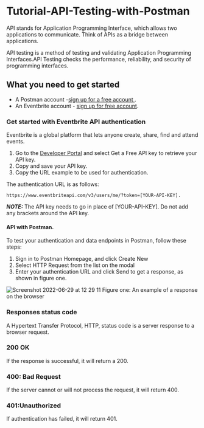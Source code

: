 # Tutorial-API-Testing-with-Postman

API stands for Application Programming Interface, which allows two applications to communicate. Think of APIs as a bridge between applications.

API testing is a method of testing and validating Application Programming Interfaces.API Testing checks the performance, reliability, and security of programming interfaces.

## What you need to get started
- A Postman account -[sign up for a free account ](https://www.postman.com/).
- An Eventbrite account - [sign up for free account](https://www.eventbrite.com/platform/).

### Get started with Eventbrite API authentication

Eventbrite is a global platform that lets anyone create, share, find and attend events.

1. Go to the [Developer Portal](https://www.eventbrite.com/platform/) and select Get a Free API key to retrieve your API key.
2. Copy and save your API key. 
3. Copy the URL example to be used for authentication.

The authentication URL is as follows:

`https://www.eventbriteapi.com/v3/users/me/?token=[YOUR-API-KEY].`

**_NOTE:_**  The API key needs to go in place of [YOUR-API-KEY]. Do not add any brackets around the API key.

#### API with Postman.

To test your authentication and data endpoints in Postman, follow these steps:
1. Sign in to  Postman Homepage, and click Create New
2. Select HTTP Request from the list on the modal
3. Enter your authentication URL and click Send to get a response, as shown in figure one.

![Screenshot 2022-06-29 at 12 29 11](https://user-images.githubusercontent.com/64105005/180061146-aa38cca8-debb-4d93-b625-1a5401164539.png)
Figure one: An example of a response on the browser

### Responses status code 

A Hypertext Transfer Protocol, HTTP, status code is a server response to a browser request.

### 200 OK
If the response is successful, it will return a 200.
### 400: Bad Request
If the server cannot or will not process the request, it will return 400.
### 401:Unauthorized 
If authentication has failed, it will return 401. 








